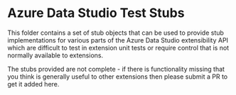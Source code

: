 # Azure Data Studio Test Stubs

This folder contains a set of stub objects that can be used to provide stub implementations for various parts of the Azure Data Studio extensibility API which are difficult to test in extension unit tests or require control that is not normally available to extensions.

The stubs provided are not complete - if there is functionality missing that you think is generally useful to other extensions then please submit a PR to get it added here.